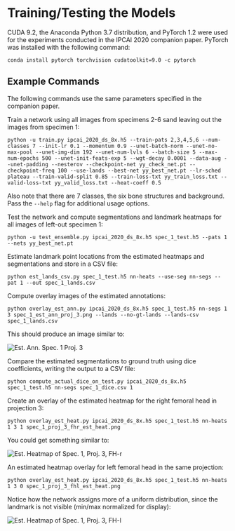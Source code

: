 # Training/Testing the Models

CUDA 9.2, the Anaconda Python 3.7 distribution, and PyTorch 1.2 were used for the experiments conducted in the IPCAI 2020 companion paper.
PyTorch was installed with the following command:
```
conda install pytorch torchvision cudatoolkit=9.0 -c pytorch
````

## Example Commands

The following commands use the same parameters specified in the companion paper.

Train a network using all images from specimens 2-6 sand leaving out the images from specimen 1:
```
python -u train.py ipcai_2020_ds_8x.h5 --train-pats 2,3,4,5,6 --num-classes 7 --init-lr 0.1 --momentum 0.9 --unet-batch-norm --unet-no-max-pool --unet-img-dim 192 --unet-num-lvls 6 --batch-size 5 --max-num-epochs 500 --unet-init-feats-exp 5 --wgt-decay 0.0001 --data-aug --unet-padding --nesterov --checkpoint-net yy_check_net.pt --checkpoint-freq 100 --use-lands --best-net yy_best_net.pt --lr-sched plateau --train-valid-split 0.85 --train-loss-txt yy_train_loss.txt --valid-loss-txt yy_valid_loss.txt --heat-coeff 0.5
```
Also note that there are 7 classes, the six bone structures and background.
Pass the `--help` flag for additional usage options.

Test the network and compute segmentations and landmark heatmaps for all images of left-out specimen 1:
```
python -u test_ensemble.py ipcai_2020_ds_8x.h5 spec_1_test.h5 --pats 1 --nets yy_best_net.pt
```

Estimate landmark point locations from the estimated heatmaps and segmentations and store in a CSV file:
```
python est_lands_csv.py spec_1_test.h5 nn-heats --use-seg nn-segs --pat 1 --out spec_1_lands.csv
```

Compute overlay images of the estimated annotations:
```
python overlay_est_ann.py ipcai_2020_ds_8x.h5 spec_1_test.h5 nn-segs 1 3 spec_1_est_ann_proj_3.png --lands --no-gt-lands --lands-csv spec_1_lands.csv
```

This should produce an image similar to:

![Est. Ann. Spec. 1 Proj. 3](zz_readme_images/spec_1_est_ann_proj_3.png)

Compare the estimated segmentations to ground truth using dice coefficients, writing the output to a CSV file:
```
python compute_actual_dice_on_test.py ipcai_2020_ds_8x.h5 spec_1_test.h5 nn-segs spec_1_dice.csv 1
```

Create an overlay of the estimated heatmap for the right femoral head in projection 3:
```
python overlay_est_heat.py ipcai_2020_ds_8x.h5 spec_1_test.h5 nn-heats 1 3 1 spec_1_proj_3_fhr_est_heat.png
```

You could get something similar to:

![Est. Heatmap of Spec. 1, Proj. 3, FH-r](zz_readme_images/spec_1_proj_3_fhr_est_heat.png)

An estimated heatmap overlay for left femoral head in the same projection:
```
python overlay_est_heat.py ipcai_2020_ds_8x.h5 spec_1_test.h5 nn-heats 1 3 0 spec_1_proj_3_fhl_est_heat.png
```

Notice how the network assigns more of a uniform distribution, since the landmark is not visible (min/max normalized for display):

![Est. Heatmap of Spec. 1, Proj. 3, FH-l](zz_readme_images/spec_1_proj_3_fhl_est_heat.png)
